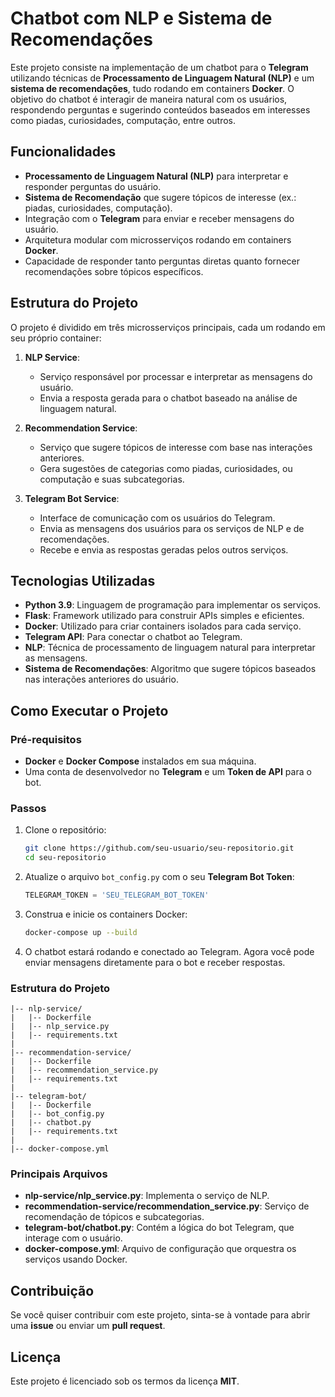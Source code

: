 
# Chatbot com NLP e Sistema de Recomendações

Este projeto consiste na implementação de um chatbot para o **Telegram** utilizando técnicas de **Processamento de Linguagem Natural (NLP)** e um **sistema de recomendações**, tudo rodando em containers **Docker**. O objetivo do chatbot é interagir de maneira natural com os usuários, respondendo perguntas e sugerindo conteúdos baseados em interesses como piadas, curiosidades, computação, entre outros.

## Funcionalidades

- **Processamento de Linguagem Natural (NLP)** para interpretar e responder perguntas do usuário.
- **Sistema de Recomendação** que sugere tópicos de interesse (ex.: piadas, curiosidades, computação).
- Integração com o **Telegram** para enviar e receber mensagens do usuário.
- Arquitetura modular com microsserviços rodando em containers **Docker**.
- Capacidade de responder tanto perguntas diretas quanto fornecer recomendações sobre tópicos específicos.

## Estrutura do Projeto

O projeto é dividido em três microsserviços principais, cada um rodando em seu próprio container:

1. **NLP Service**: 
   - Serviço responsável por processar e interpretar as mensagens do usuário.
   - Envia a resposta gerada para o chatbot baseado na análise de linguagem natural.
   
2. **Recommendation Service**: 
   - Serviço que sugere tópicos de interesse com base nas interações anteriores.
   - Gera sugestões de categorias como piadas, curiosidades, ou computação e suas subcategorias.
   
3. **Telegram Bot Service**: 
   - Interface de comunicação com os usuários do Telegram.
   - Envia as mensagens dos usuários para os serviços de NLP e de recomendações.
   - Recebe e envia as respostas geradas pelos outros serviços.

## Tecnologias Utilizadas

- **Python 3.9**: Linguagem de programação para implementar os serviços.
- **Flask**: Framework utilizado para construir APIs simples e eficientes.
- **Docker**: Utilizado para criar containers isolados para cada serviço.
- **Telegram API**: Para conectar o chatbot ao Telegram.
- **NLP**: Técnica de processamento de linguagem natural para interpretar as mensagens.
- **Sistema de Recomendações**: Algoritmo que sugere tópicos baseados nas interações anteriores do usuário.

## Como Executar o Projeto

### Pré-requisitos

- **Docker** e **Docker Compose** instalados em sua máquina.
- Uma conta de desenvolvedor no **Telegram** e um **Token de API** para o bot.

### Passos

1. Clone o repositório:
   ```bash
   git clone https://github.com/seu-usuario/seu-repositorio.git
   cd seu-repositorio
   ```

2. Atualize o arquivo `bot_config.py` com o seu **Telegram Bot Token**:
   ```python
   TELEGRAM_TOKEN = 'SEU_TELEGRAM_BOT_TOKEN'
   ```

3. Construa e inicie os containers Docker:
   ```bash
   docker-compose up --build
   ```

4. O chatbot estará rodando e conectado ao Telegram. Agora você pode enviar mensagens diretamente para o bot e receber respostas.

### Estrutura do Projeto

```
|-- nlp-service/
|   |-- Dockerfile
|   |-- nlp_service.py
|   |-- requirements.txt
|
|-- recommendation-service/
|   |-- Dockerfile
|   |-- recommendation_service.py
|   |-- requirements.txt
|
|-- telegram-bot/
|   |-- Dockerfile
|   |-- bot_config.py
|   |-- chatbot.py
|   |-- requirements.txt
|
|-- docker-compose.yml
```

### Principais Arquivos

- **nlp-service/nlp_service.py**: Implementa o serviço de NLP.
- **recommendation-service/recommendation_service.py**: Serviço de recomendação de tópicos e subcategorias.
- **telegram-bot/chatbot.py**: Contém a lógica do bot Telegram, que interage com o usuário.
- **docker-compose.yml**: Arquivo de configuração que orquestra os serviços usando Docker.

## Contribuição

Se você quiser contribuir com este projeto, sinta-se à vontade para abrir uma **issue** ou enviar um **pull request**.

## Licença

Este projeto é licenciado sob os termos da licença **MIT**.
